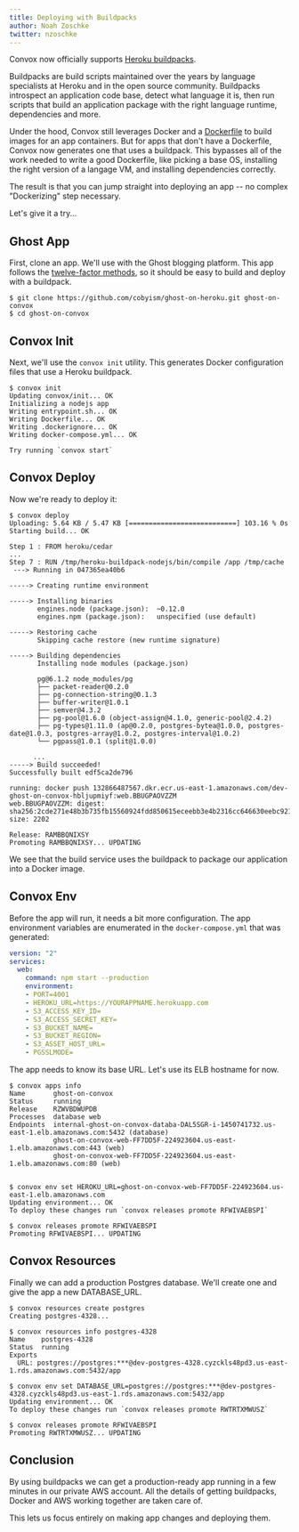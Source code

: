 ```yaml
---
title: Deploying with Buildpacks
author: Noah Zoschke
twitter: nzoschke
---
```


Convox now officially supports [Heroku buildpacks](https://devcenter.heroku.com/articles/buildpacks).

Buildpacks are build scripts maintained over the years by language specialists at Heroku and in the open source community. Buildpacks introspect an application code base, detect what language it is, then run scripts that build an application package with the right language runtime, dependencies and more.

Under the hood, Convox still leverages Docker and a [Dockerfile](https://docs.docker.com/engine/reference/builder/) to build images for an app containers. But for apps that don't have a Dockerfile, Convox now generates one that uses a buildpack. This bypasses all of the work needed to write a good Dockerfile, like picking a base OS, installing the right version of a langage VM, and installing dependencies correctly.

The result is that you can jump straight into deploying an app -- no complex "Dockerizing" step necessary.

Let's give it a try...

## Ghost App

First, clone an app. We'll use with the Ghost blogging platform. This app follows the [twelve-factor methods](https://12factor.net/), so it should be easy to build and deploy with a buildpack.

```
$ git clone https://github.com/cobyism/ghost-on-heroku.git ghost-on-convox
$ cd ghost-on-convox
```

## Convox Init

Next, we'll use the `convox init` utility. This generates Docker configuration files that use a Heroku buildpack.

```
$ convox init
Updating convox/init... OK
Initializing a nodejs app
Writing entrypoint.sh... OK
Writing Dockerfile... OK
Writing .dockerignore... OK
Writing docker-compose.yml... OK

Try running `convox start`
```

## Convox Deploy

Now we're ready to deploy it:

```
$ convox deploy
Uploading: 5.64 KB / 5.47 KB [===========================] 103.16 % 0s
Starting build... OK

Step 1 : FROM heroku/cedar
...
Step 7 : RUN /tmp/heroku-buildpack-nodejs/bin/compile /app /tmp/cache
 ---> Running in 047365ea40b6

-----> Creating runtime environment
       
-----> Installing binaries
       engines.node (package.json):  ~0.12.0
       engines.npm (package.json):   unspecified (use default)

-----> Restoring cache
       Skipping cache restore (new runtime signature)

-----> Building dependencies
       Installing node modules (package.json)
    
       pg@6.1.2 node_modules/pg
       ├── packet-reader@0.2.0
       ├── pg-connection-string@0.1.3
       ├── buffer-writer@1.0.1
       ├── semver@4.3.2
       ├── pg-pool@1.6.0 (object-assign@4.1.0, generic-pool@2.4.2)
       ├── pg-types@1.11.0 (ap@0.2.0, postgres-bytea@1.0.0, postgres-date@1.0.3, postgres-array@1.0.2, postgres-interval@1.0.2)
       └── pgpass@1.0.1 (split@1.0.0)
       
      ...
-----> Build succeeded!
Successfully built edf5ca2de796

running: docker push 132866487567.dkr.ecr.us-east-1.amazonaws.com/dev-ghost-on-convox-hbljupmiyf:web.BBUGPAOVZZM
web.BBUGPAOVZZM: digest: sha256:2cde271e48b3b735fb15560924fdd850615eceebb3e4b2316cc646630eebc921 size: 2202

Release: RAMBBQNIXSY
Promoting RAMBBQNIXSY... UPDATING
```

We see that the build service uses the buildpack to package our application into a Docker image.

## Convox Env

Before the app will run, it needs a bit more configuration. The app environment variables are enumerated in the `docker-compose.yml` that was generated:


```yaml
version: "2"
services:
  web:
    command: npm start --production
    environment:
    - PORT=4001
    - HEROKU_URL=https://YOURAPPNAME.herokuapp.com
    - S3_ACCESS_KEY_ID=
    - S3_ACCESS_SECRET_KEY=
    - S3_BUCKET_NAME=
    - S3_BUCKET_REGION=
    - S3_ASSET_HOST_URL=
    - PGSSLMODE=
```

The app needs to know its base URL. Let's use its ELB hostname for now.

```
$ convox apps info
Name       ghost-on-convox
Status     running
Release    RZWVBDWUPDB
Processes  database web
Endpoints  internal-ghost-on-convox-databa-DAL5SGR-i-1450741732.us-east-1.elb.amazonaws.com:5432 (database)
           ghost-on-convox-web-FF7DD5F-224923604.us-east-1.elb.amazonaws.com:443 (web)
           ghost-on-convox-web-FF7DD5F-224923604.us-east-1.elb.amazonaws.com:80 (web)


$ convox env set HEROKU_URL=ghost-on-convox-web-FF7DD5F-224923604.us-east-1.elb.amazonaws.com
Updating environment... OK
To deploy these changes run `convox releases promote RFWIVAEBSPI`

$ convox releases promote RFWIVAEBSPI
Promoting RFWIVAEBSPI... UPDATING
```

## Convox Resources

Finally we can add a production Postgres database. We'll create one and give the app a new DATABASE_URL.

```
$ convox resources create postgres
Creating postgres-4328...

$ convox resources info postgres-4328
Name    postgres-4328
Status  running
Exports
  URL: postgres://postgres:***@dev-postgres-4328.cyzckls48pd3.us-east-1.rds.amazonaws.com:5432/app

$ convox env set DATABASE_URL=postgres://postgres:***@dev-postgres-4328.cyzckls48pd3.us-east-1.rds.amazonaws.com:5432/app
Updating environment... OK
To deploy these changes run `convox releases promote RWTRTXMWUSZ`

$ convox releases promote RFWIVAEBSPI
Promoting RWTRTXMWUSZ... UPDATING
```

## Conclusion

By using buildpacks we can get a production-ready app running in a few minutes in our private AWS account. All the details of getting buildpacks, Docker and AWS working together are taken care of.

This lets us focus entirely on making app changes and deploying them.
